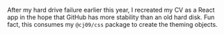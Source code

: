 After my hard drive failure earlier this year, I recreated my CV as a React app in the hope that GitHub has more stability than an old hard disk. Fun fact, this consumes my `@cj09/css` package to create the theming objects.
